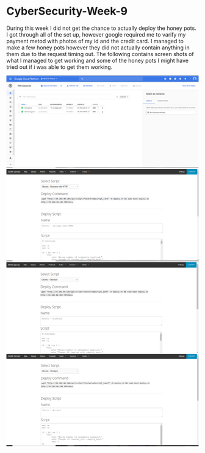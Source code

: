 # CyberSecurity-Week-9

During this week I did not get the chance to actually deploy the honey pots. I got through all of the set up, however google required me to varify my payment metod with photos of my id and the credit card. I managed to make a few honey pots however they did not actually contain anything in them due to the request timing out. The following contains screen shots of what I managed to get working and some of the honey pots I might have tried out if i was able to get them working.


<img src="HoneyPot.png" width="800">


<img src="Deployment 1.png" width="800">
<img src="Deployment 2.png" width="800">
<img src="Deployment 3.png" width="800">


